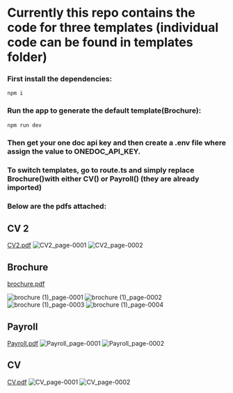 # Currently this repo contains the code for three templates (individual code can be found in templates folder) 
### First install the dependencies:
```
npm i
```

### Run the app to generate the default template(Brochure):
```
npm run dev
```
### Then get your one doc api key and then create a .env file where assign the value to ONEDOC_API_KEY.

### To switch templates, go to route.ts and simply replace Brochure()with either CV() or Payroll() (they are already imported)

### Below are the pdfs attached:
## CV 2
[CV2.pdf](https://github.com/career-tokens/onedoc-tailwind/files/14429842/CV2.pdf)
![CV2_page-0001](https://github.com/career-tokens/onedoc-tailwind/assets/134730030/76a5c1e5-30ec-400f-9562-24f8bfc08215)
![CV2_page-0002](https://github.com/career-tokens/onedoc-tailwind/assets/134730030/994cc760-e1e7-49aa-b18b-06c07a33745f)


## Brochure
[brochure.pdf](https://github.com/career-tokens/onedoc-tailwind/files/14399931/brochure.pdf)

![brochure (1)_page-0001](https://github.com/career-tokens/onedoc-tailwind/assets/134730030/13fe621c-4538-4967-9d01-a540dd3546fc)
![brochure (1)_page-0002](https://github.com/career-tokens/onedoc-tailwind/assets/134730030/b86f9555-f115-4336-98f5-fea5db834484)
![brochure (1)_page-0003](https://github.com/career-tokens/onedoc-tailwind/assets/134730030/94807a29-6b91-4af3-8251-1961a7bbe24d)
![brochure (1)_page-0004](https://github.com/career-tokens/onedoc-tailwind/assets/134730030/7427f5f1-5f6f-4e12-84eb-2490357feb1a)

## Payroll
[Payroll.pdf](https://github.com/career-tokens/onedoc-tailwind/files/14399954/Payroll.pdf)
![Payroll_page-0001](https://github.com/career-tokens/onedoc-tailwind/assets/134730030/93c14a8a-9c77-4b63-8a6b-936f1300d2b5)
![Payroll_page-0002](https://github.com/career-tokens/onedoc-tailwind/assets/134730030/d12e3ec3-8e5b-429b-9603-ff3c6f498f3c)

## CV
[CV.pdf](https://github.com/career-tokens/onedoc-tailwind/files/14399958/CV.pdf)
![CV_page-0001](https://github.com/career-tokens/onedoc-tailwind/assets/134730030/698257ba-67e7-4800-8886-cf967a061820)
![CV_page-0002](https://github.com/career-tokens/onedoc-tailwind/assets/134730030/c649d9e1-451c-4b0a-865b-f88587b24d6b)




